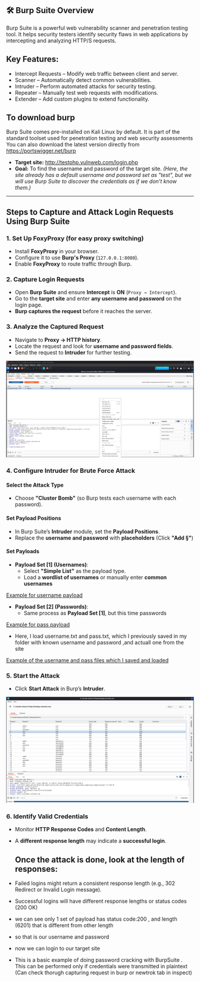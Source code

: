## 🛠 Burp Suite Overview

Burp Suite is a powerful web vulnerability scanner and penetration testing tool. 
It helps security testers identify security flaws in web applications by intercepting and analyzing HTTP/S requests.

##  Key Features:
* Intercept Requests – Modify web traffic between client and server.
* Scanner – Automatically detect common vulnerabilities.
* Intruder – Perform automated attacks for security testing.
* Repeater – Manually test web requests with modifications.
* Extender – Add custom plugins to extend functionality.

## To download  burp 

Burp Suite comes pre-installed on Kali Linux by default. It is part of the standard toolset used for penetration testing and web security assessments
You can also download the latest version directly from https://portswigger.net/burp


- **Target site:** http://testphp.vulnweb.com/login.php 
- **Goal:** To find the username and password of the target site. *(Here, the site already has a default username and password set as "test", but we will use Burp Suite to discover the credentials as if we don’t know them.)*

---
## **Steps to Capture and Attack Login Requests Using Burp Suite**  

### **1. Set Up FoxyProxy** (for easy proxy switching)  
- Install **FoxyProxy** in your browser.  
- Configure it to use **Burp's Proxy** (`127.0.0.1:8080`).  
- Enable **FoxyProxy** to route traffic through Burp.  

### **2. Capture Login Requests**  
- Open **Burp Suite** and ensure **Intercept** is **ON** (`Proxy → Intercept`).  
- Go to the **target site** and enter **any username and password** on the login page.  
- **Burp captures the request** before it reaches the server.  

### **3. Analyze the Captured Request**  
- Navigate to **Proxy → HTTP history**.  
- Locate the request and look for **username and password fields**.  
- Send the request to **Intruder** for further testing.

![](https://github.com/deepthiii33/futureintern_projects/blob/main/task4/screenshots/burp_capture.png)
### **4. Configure Intruder for Brute Force Attack**  

#### **Select the Attack Type**  
- Choose **"Cluster Bomb"** (so Burp tests each username with each password).
  
#### **Set Payload Positions**  
- In Burp Suite’s **Intruder** module, set the **Payload Positions**.  
- Replace the **username and password** with **placeholders** (Click **"Add §"**)
  
#### **Set Payloads**  
- **Payload Set [1] (Usernames)**:  
  - Select **"Simple List"** as the payload type.  
  - Load a **wordlist of usernames** or manually enter **common usernames**
    
[Example for username payload](https://github.com/deepthiii33/futureintern_projects/blob/main/task4/screenshots/username_payload.png)
    
- **Payload Set [2] (Passwords)**:  
  - Same process as **Payload Set [1]**, but this time  passwords

 [Example for pass payload](https://github.com/deepthiii33/futureintern_projects/blob/main/task4/screenshots/pass_payload.png)

  - Here, I load username.txt and pass.txt, which I previously saved in my folder with known username and password ,and actuall one from the site

[Example of the username and pass files which I saved and loaded](https://github.com/deepthiii33/futureintern_projects/blob/main/task4/screenshots/user_pass_list.png)
 
    

### **5. Start the Attack**  
- Click **Start Attack** in Burp’s **Intruder**.

![](https://github.com/deepthiii33/futureintern_projects/blob/main/task4/screenshots/attack.png)

### **6. Identify Valid Credentials**  
- Monitor **HTTP Response Codes** and **Content Length**.  
- A **different response length** may indicate a **successful login**.  


  ## Once the attack is done, look at the length of responses:

* Failed logins might return a consistent response length (e.g., 302 Redirect or Invalid Login message).
* Successful logins will have different response lengths or status codes (200 OK)

* we can see only 1 set of payload has status code:200 , and length (6201) that is different from other length
* so that is our username and password
* now we can login to our target site

* This is a basic example of doing password cracking with BurpSuite . This can be performed only if credentials were transmitted in plaintext (Can check thorugh capturing request in burp or newtrok tab in  inspect)
  









